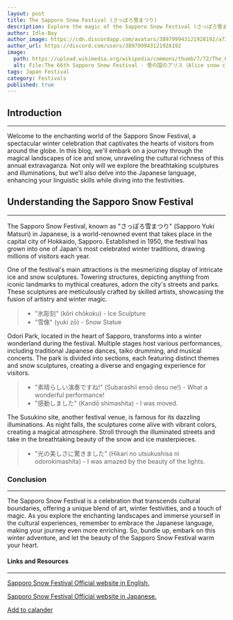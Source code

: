 ```yaml
---
layout: post
title: The Sapporo Snow Festival (さっぽろ雪まつり)
description: Explore the magic of the Sapporo Snow Festival (さっぽろ雪まつり) in this immersive blog. Discover intricate ice and snow sculptures, cultural performances, and the enchanting illuminations. Learn Japanese phrases as you delve into the winter wonderland. Embrace the beauty of the festival and enhance your linguistic and cultural journey.
author: Idle-Boy
author_image: https://cdn.discordapp.com/avatars/389799943121928192/a7305e010cafa0eede41479cfee269f4.webp
author_url: https://discord.com/users/389799943121928192
image:
  path: https://upload.wikimedia.org/wikipedia/commons/thumb/7/72/The_66th_Sapporo_Snow_Festival_-_雪の国のアリス（Alice_snow_country）_-_panoramio.jpg/1280px-The_66th_Sapporo_Snow_Festival_-_雪の国のアリス（Alice_snow_country）_-_panoramio.jpg
  alt: File:The 66th Sapporo Snow Festival - 雪の国のアリス（Alice snow country） - panoramio.jpg
tags: Japan Festival
category: Festivals
published: true
---
```


## Introduction

----------------
Welcome to the enchanting world of the Sapporo Snow Festival, a spectacular winter celebration that captivates the hearts of visitors from around the globe. In this blog, we'll embark on a journey through the magical landscapes of ice and snow, unraveling the cultural richness of this annual extravaganza. Not only will we explore the breathtaking sculptures and illuminations, but we'll also delve into the Japanese language, enhancing your linguistic skills while diving into the festivities.

## Understanding the Sapporo Snow Festival

----------------
The Sapporo Snow Festival, known as "さっぽろ雪まつり" (Sapporo Yuki Matsuri) in Japanese, is a world-renowned event that takes place in the capital city of Hokkaido, Sapporo. Established in 1950, the festival has grown into one of Japan's most celebrated winter traditions, drawing millions of visitors each year.

One of the festival's main attractions is the mesmerizing display of intricate ice and snow sculptures. Towering structures, depicting anything from iconic landmarks to mythical creatures, adorn the city's streets and parks. These sculptures are meticulously crafted by skilled artists, showcasing the fusion of artistry and winter magic.

> - "氷彫刻" (kōri chōkoku) - Ice Sculpture
> - "雪像" (yuki zō) - Snow Statue

Odori Park, located in the heart of Sapporo, transforms into a winter wonderland during the festival. Multiple stages host various performances, including traditional Japanese dances, taiko drumming, and musical concerts. The park is divided into sections, each featuring distinct themes and snow sculptures, creating a diverse and engaging experience for visitors.

> - "素晴らしい演奏ですね!" (Subarashii ensō desu ne!) - What a wonderful performance!
> - "感動しました" (Kandō shimashita) - I was moved.

The Susukino site, another festival venue, is famous for its dazzling illuminations. As night falls, the sculptures come alive with vibrant colors, creating a magical atmosphere. Stroll through the illuminated streets and take in the breathtaking beauty of the snow and ice masterpieces.

> - "光の美しさに驚きました" (Hikari no utsukushisa ni odorokimashita) - I was amazed by the beauty of the lights.

### Conclusion

----------------
The Sapporo Snow Festival is a celebration that transcends cultural boundaries, offering a unique blend of art, winter festivities, and a touch of magic. As you explore the enchanting landscapes and immerse yourself in the cultural experiences, remember to embrace the Japanese language, making your journey even more enriching. So, bundle up, embark on this winter adventure, and let the beauty of the Sapporo Snow Festival warm your heart.

#### Links and Resources

----------------
[Sapporo Snow Festival Official website in English.](https://www.snowfes.com/en/)

[Sapporo Snow Festival Official website in Japanese.](https://www.snowfes.com/)

[Add to calander](https://calendar.google.com/calendar/r/eventedit?action=TEMPLATE&text=Sapporo+Snow+Festival+2024&dates=20240204T000000/20240211T010000&ctz=Asia/Tokyo&details=See+the+beauty+of+winter+at+the+Sapporo+Snow+Festival…&location=Japan&sprop=https://ukiyoserver.live)
